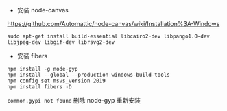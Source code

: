 * 安装 node-canvas

https://github.com/Automattic/node-canvas/wiki/Installation%3A-Windows

```shell
sudo apt-get install build-essential libcairo2-dev libpango1.0-dev libjpeg-dev libgif-dev librsvg2-dev
```
* 安装 fibers

```shell
npm install -g node-gyp
npm install --global --production windows-build-tools
npm config set msvs_version 2019
npm install fibers -D
```
`common.gypi not found` 删除 node-gyp 重新安装
